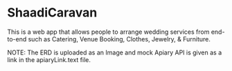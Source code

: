 # ShaadiCaravan
This is a web app that allows people to arrange wedding services from end-to-end such as Catering, Venue Booking, Clothes, Jewelry, &amp; Furniture.

NOTE: The ERD is uploaded as an Image and mock Apiary API is given as a link in the apiaryLink.text file.
